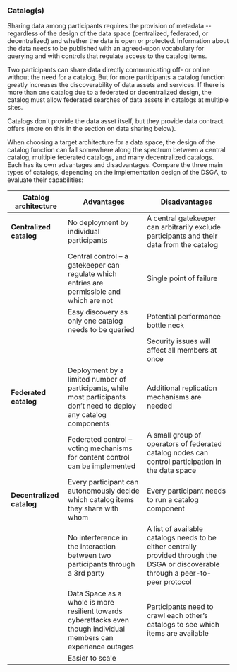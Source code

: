 ### Catalog(s)

Sharing data among participants requires the provision of metadata --
regardless of the design of the data space (centralized, federated, or
decentralized) and whether the data is open or protected. Information
about the data needs to be published with an agreed-upon vocabulary for
querying and with controls that regulate access to the catalog items.

Two participants can share data directly communicating off- or online
without the need for a catalog. But for more participants a catalog
function greatly increases the discoverability of data assets and
services. If there is more than one catalog due to a federated or
decentralized design, the catalog must allow federated searches of data
assets in catalogs at multiple sites.

Catalogs don't provide the data asset itself, but they provide data
contract offers (more on this in the section on data sharing below).

When choosing a target architecture for a data space, the design of the
catalog function can fall somewhere along the spectrum between a central
catalog, multiple federated catalogs, and many decentralized catalogs.
Each has its own advantages and disadvantages. Compare the three main
types of catalogs, depending on the implementation design of the DSGA, to
evaluate their capabilities:


| **Catalog architecture** | **Advantages**           | **Disadvantages**         |
| ---                  |   ---                | ---|
| **Centralized catalog**  | No deployment by individual participants   | A central gatekeeper can arbitrarily exclude participants and their data from the catalog  | 
|  | Central control – a gatekeeper can regulate which entries are permissible and which are not | Single point of failure  |
| | Easy discovery as only one catalog needs to be queried | Potential performance bottle neck |
|  |  | Security issues will affect all members at once |
| **Federated catalog** | Deployment by a limited number of participants, while most participants don’t need to deploy any catalog components | Additional replication mechanisms are needed |
|  | Federated control – voting mechanisms for content control can be implemented | A small group of operators of federated catalog nodes can control participation in the data space |
| **Decentralized catalog** | Every participant can autonomously decide which catalog items they share with whom | Every participant needs to run a catalog component |
|  | No interference in the interaction between two participants through a 3rd party | A list of available catalogs needs to be either centrally provided through the DSGA or discoverable through a peer-to-peer protocol |
|  | Data Space as a whole is more resilient towards cyberattacks even though individual members can experience outages | Participants need to crawl each other’s catalogs to see which items are available |
|  | Easier to scale |  |